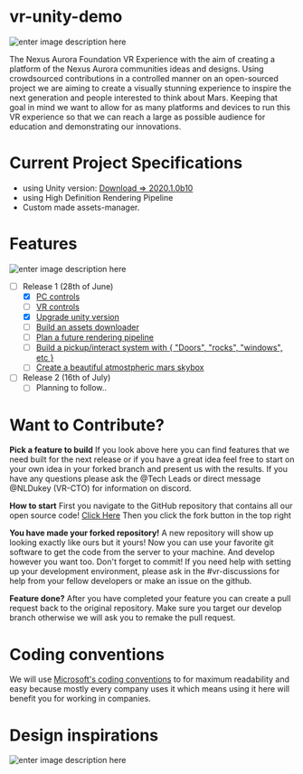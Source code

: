 
# vr-unity-demo

![enter image description here](http://h2847766.stratoserver.net/pydio/public/292cda38e/dl/SpaceSuit-CaliD-Banner.png?ct=true)

The Nexus Aurora Foundation VR Experience with the aim of creating a platform of the Nexus Aurora communities ideas and designs. Using crowdsourced contributions in a controlled manner on an open-sourced project we are aiming to create a visually stunning experience to inspire the next generation and people interested to think about Mars. Keeping that goal in mind we want to allow for as many platforms and devices to run this VR experience so that we can reach a large as possible audience for education and demonstrating our innovations.

# Current Project Specifications

 - using Unity version: [Download => 2020.1.0b10](https://unity3d.com/unity/beta/2020.1.0b10)
 - using High Definition Rendering Pipeline
 - Custom made assets-manager.

# Features 
![enter image description here](https://media.discordapp.net/attachments/713435730109792327/719644547876913152/unknown.png?width=1061&height=531)
 - [ ] Release 1 (28th of June)
	 - [x] [PC controls](https://github.com/Nexus-Aurora/vr-unity-demo/issues/12)
	 - [ ] [VR controls](https://github.com/Nexus-Aurora/vr-unity-demo/issues/7)
	 - [x] [Upgrade unity version](https://github.com/Nexus-Aurora/vr-unity-demo/issues/6)
	 - [ ] [Build an assets downloader](https://github.com/Nexus-Aurora/vr-unity-demo/issues/8)
	 - [ ] [Plan a future rendering pipeline](https://github.com/Nexus-Aurora/vr-unity-demo/issues/10)
	 - [ ] [Build a pickup/interact system with { "Doors", "rocks", "windows", etc }](https://github.com/Nexus-Aurora/vr-unity-demo/issues/9)
	 - [ ] [Create a beautiful atmostpheric mars skybox](https://github.com/Nexus-Aurora/vr-unity-demo/issues/11)
 - [ ] Release 2 (16th of July)
	 - [ ] Planning to follow..

# Want to Contribute?
**Pick a feature to build** If you look above here you can find features that we need built for the next release or if you have a great idea feel free to start on your own idea in your forked branch and present us with the results. If you have any questions please ask the @Tech Leads or direct message @NLDukey (VR-CTO) for information on discord. 

**How to start** First you navigate to the GitHub repository that contains all our open source code! [ Click Here](https://github.com/Nexus-Aurora/vr-unity-demo "https://github.com/Nexus-Aurora/vr-unity-demo") Then you click the fork button in the top right 

**You have made your forked repository!** A new repository will show up looking exactly like ours but it yours! Now you can use your favorite git software to get the code from the server to your machine. And develop however you want too. Don't forget to commit! If you need help with setting up your development environment, please ask in the #vr-discussions for help from your fellow developers or make an issue on the github. 

**Feature done?** After you have completed your feature you can create a pull request back to the original repository. Make sure you target our develop branch otherwise we will ask you to remake the pull request.

# Coding conventions
We will use [Microsoft's coding conventions](https://github.com/ktaranov/naming-convention/blob/master/C#%20Coding%20Standards%20and%20Naming%20Conventions.md) to for maximum readability and easy because mostly every company uses it which means using it here will benefit you for working in companies. 

# Design inspirations
![enter image description here](http://h2847766.stratoserver.net/pydio/public/69fe889fd/dl/Social-Media-Post-Suggestion.png?ct=true)
